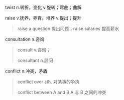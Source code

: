 twist n.转折，变化 v.旋转；弯曲；曲解

raise v.抚养，养育，培养 v.提出；提升
> raise a question 提出问题；raise salaries 提高薪水

consultation n.咨询
> consult v.咨询；
>
> consultant n.顾问

conflict n.冲突，矛盾
> conflict over sth. 对某事的争执
>
> conflict between A and B A 与 B 之间的冲突

